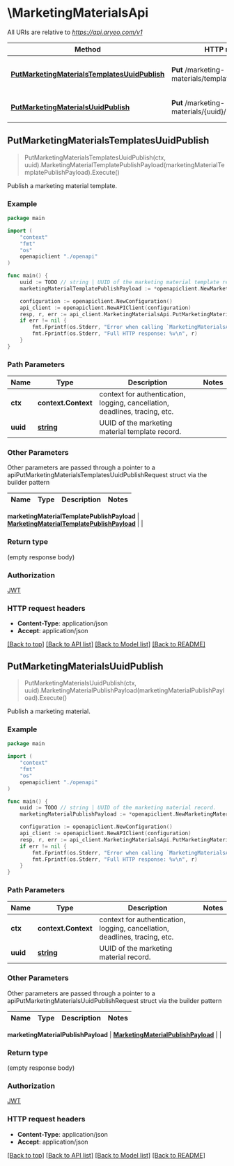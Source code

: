 # \MarketingMaterialsApi

All URIs are relative to *https://api.aryeo.com/v1*

Method | HTTP request | Description
------------- | ------------- | -------------
[**PutMarketingMaterialsTemplatesUuidPublish**](MarketingMaterialsApi.md#PutMarketingMaterialsTemplatesUuidPublish) | **Put** /marketing-materials/templates/{uuid}/publish | Publish a marketing material template.
[**PutMarketingMaterialsUuidPublish**](MarketingMaterialsApi.md#PutMarketingMaterialsUuidPublish) | **Put** /marketing-materials/{uuid}/publish | Publish a marketing material.



## PutMarketingMaterialsTemplatesUuidPublish

> PutMarketingMaterialsTemplatesUuidPublish(ctx, uuid).MarketingMaterialTemplatePublishPayload(marketingMaterialTemplatePublishPayload).Execute()

Publish a marketing material template.



### Example

```go
package main

import (
    "context"
    "fmt"
    "os"
    openapiclient "./openapi"
)

func main() {
    uuid := TODO // string | UUID of the marketing material template record.
    marketingMaterialTemplatePublishPayload := *openapiclient.NewMarketingMaterialTemplatePublishPayload() // MarketingMaterialTemplatePublishPayload |  (optional)

    configuration := openapiclient.NewConfiguration()
    api_client := openapiclient.NewAPIClient(configuration)
    resp, r, err := api_client.MarketingMaterialsApi.PutMarketingMaterialsTemplatesUuidPublish(context.Background(), uuid).MarketingMaterialTemplatePublishPayload(marketingMaterialTemplatePublishPayload).Execute()
    if err != nil {
        fmt.Fprintf(os.Stderr, "Error when calling `MarketingMaterialsApi.PutMarketingMaterialsTemplatesUuidPublish``: %v\n", err)
        fmt.Fprintf(os.Stderr, "Full HTTP response: %v\n", r)
    }
}
```

### Path Parameters


Name | Type | Description  | Notes
------------- | ------------- | ------------- | -------------
**ctx** | **context.Context** | context for authentication, logging, cancellation, deadlines, tracing, etc.
**uuid** | [**string**](.md) | UUID of the marketing material template record. | 

### Other Parameters

Other parameters are passed through a pointer to a apiPutMarketingMaterialsTemplatesUuidPublishRequest struct via the builder pattern


Name | Type | Description  | Notes
------------- | ------------- | ------------- | -------------

 **marketingMaterialTemplatePublishPayload** | [**MarketingMaterialTemplatePublishPayload**](MarketingMaterialTemplatePublishPayload.md) |  | 

### Return type

 (empty response body)

### Authorization

[JWT](../README.md#JWT)

### HTTP request headers

- **Content-Type**: application/json
- **Accept**: application/json

[[Back to top]](#) [[Back to API list]](../README.md#documentation-for-api-endpoints)
[[Back to Model list]](../README.md#documentation-for-models)
[[Back to README]](../README.md)


## PutMarketingMaterialsUuidPublish

> PutMarketingMaterialsUuidPublish(ctx, uuid).MarketingMaterialPublishPayload(marketingMaterialPublishPayload).Execute()

Publish a marketing material.



### Example

```go
package main

import (
    "context"
    "fmt"
    "os"
    openapiclient "./openapi"
)

func main() {
    uuid := TODO // string | UUID of the marketing material record.
    marketingMaterialPublishPayload := *openapiclient.NewMarketingMaterialPublishPayload() // MarketingMaterialPublishPayload |  (optional)

    configuration := openapiclient.NewConfiguration()
    api_client := openapiclient.NewAPIClient(configuration)
    resp, r, err := api_client.MarketingMaterialsApi.PutMarketingMaterialsUuidPublish(context.Background(), uuid).MarketingMaterialPublishPayload(marketingMaterialPublishPayload).Execute()
    if err != nil {
        fmt.Fprintf(os.Stderr, "Error when calling `MarketingMaterialsApi.PutMarketingMaterialsUuidPublish``: %v\n", err)
        fmt.Fprintf(os.Stderr, "Full HTTP response: %v\n", r)
    }
}
```

### Path Parameters


Name | Type | Description  | Notes
------------- | ------------- | ------------- | -------------
**ctx** | **context.Context** | context for authentication, logging, cancellation, deadlines, tracing, etc.
**uuid** | [**string**](.md) | UUID of the marketing material record. | 

### Other Parameters

Other parameters are passed through a pointer to a apiPutMarketingMaterialsUuidPublishRequest struct via the builder pattern


Name | Type | Description  | Notes
------------- | ------------- | ------------- | -------------

 **marketingMaterialPublishPayload** | [**MarketingMaterialPublishPayload**](MarketingMaterialPublishPayload.md) |  | 

### Return type

 (empty response body)

### Authorization

[JWT](../README.md#JWT)

### HTTP request headers

- **Content-Type**: application/json
- **Accept**: application/json

[[Back to top]](#) [[Back to API list]](../README.md#documentation-for-api-endpoints)
[[Back to Model list]](../README.md#documentation-for-models)
[[Back to README]](../README.md)

